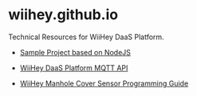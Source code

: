 # wiihey.github.io

Technical Resources for WiiHey DaaS Platform.

* [Sample Project based on NodeJS](https://github.com/wiihey/nodejs-mqtt-client-demo)

* [WiiHey DaaS Platform MQTT API](https://wiihey.github.io/wiihey-daas-platform-mqtt-api)

* [WiiHey Manhole Cover Sensor Programming Guide](https://wiihey.github.io/wiihey-manhole-cover-sensor-pg)



